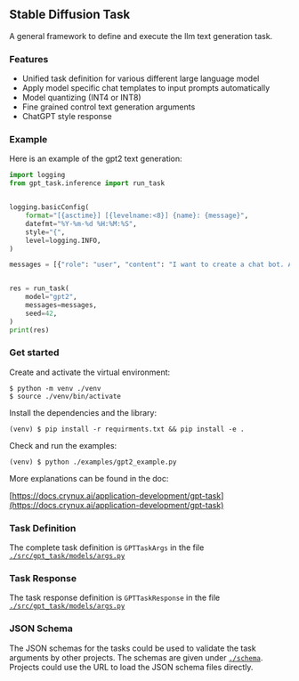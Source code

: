 ## Stable Diffusion Task

A general framework to define and execute the llm text generation task.


### Features

* Unified task definition for various different large language model
* Apply model specific chat templates to input prompts automatically
* Model quantizing (INT4 or INT8)
* Fine grained control text generation arguments
* ChatGPT style response


### Example

Here is an example of the gpt2 text generation:

```python
import logging
from gpt_task.inference import run_task


logging.basicConfig(
    format="[{asctime}] [{levelname:<8}] {name}: {message}",
    datefmt="%Y-%m-%d %H:%M:%S",
    style="{",
    level=logging.INFO,
)

messages = [{"role": "user", "content": "I want to create a chat bot. Any suggestions?"}]


res = run_task(
    model="gpt2",
    messages=messages,
    seed=42,
)
print(res)
```


### Get started

Create and activate the virtual environment:
```shell
$ python -m venv ./venv
$ source ./venv/bin/activate
```

Install the dependencies and the library:
```shell
(venv) $ pip install -r requirments.txt && pip install -e .
```

Check and run the examples:
```shell
(venv) $ python ./examples/gpt2_example.py
```

More explanations can be found in the doc:

[https://docs.crynux.ai/application-development/gpt-task](https://docs.crynux.ai/application-development/gpt-task)

### Task Definition

The complete task definition is `GPTTaskArgs` in the file [```./src/gpt_task/models/args.py```](src/gpt_task/models/args.py)

### Task Response

The task response definition is `GPTTaskResponse` in the file [```./src/gpt_task/models/args.py```](src/gpt_task/models/args.py)

### JSON Schema

The JSON schemas for the tasks could be used to validate the task arguments by other projects.
The schemas are given under [```./schema```](./schema). Projects could use the URL to load the JSON schema files directly.

